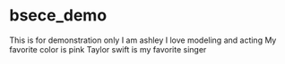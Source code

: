 # bsece_demo
This is for demonstration only
I am ashley
I love modeling and acting
My favorite color is pink
Taylor swift is my favorite singer
